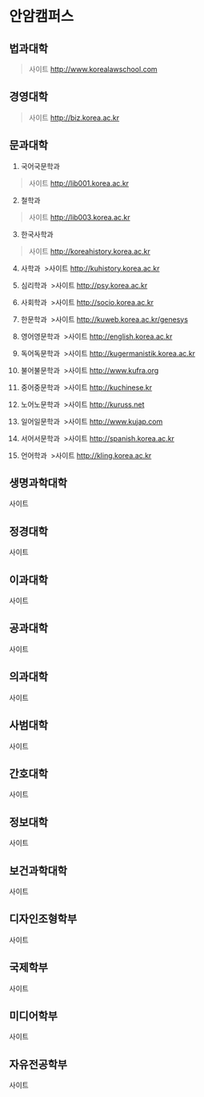 # 안암캠퍼스
## 법과대학
 >사이트 http://www.korealawschool.com
 
## 경영대학
 >사이트 http://biz.korea.ac.kr
 
## 문과대학
 1. 국어국문학과
  >사이트 http://lib001.korea.ac.kr
  
 2. 철학과
  >사이트 http://lib003.korea.ac.kr
  
 3. 한국사학과
  >사이트 http://koreahistory.korea.ac.kr
  
 4. 사학과
  >사이트 http://kuhistory.korea.ac.kr
  
 5. 심리학과
  >사이트 http://psy.korea.ac.kr
  
 6. 사회학과
  >사이트 http://socio.korea.ac.kr
  
 7. 한문학과
  >사이트 http://kuweb.korea.ac.kr/genesys
  
 8. 영어영문학과
  >사이트 http://english.korea.ac.kr
  
 9. 독어독문학과
  >사이트 http://kugermanistik.korea.ac.kr
  
 10. 불어불문학과
  >사이트 http://www.kufra.org
  
 11. 중어중문학과
  >사이트 http://kuchinese.kr
  
 12. 노어노문학과
  >사이트 http://kuruss.net
  
 13. 일어일문학과
  >사이트 http://www.kujap.com
  
 14. 서어서문학과
  >사이트 http://spanish.korea.ac.kr
  
 15. 언어학과
  >사이트 http://kling.korea.ac.kr
 
## 생명과학대학
 사이트
## 정경대학
 사이트
## 이과대학
 사이트
## 공과대학
 사이트
## 의과대학
 사이트
## 사범대학
 사이트
## 간호대학
 사이트
## 정보대학
 사이트
## 보건과학대학
 사이트
## 디자인조형학부
 사이트
## 국제학부
 사이트
## 미디어학부
 사이트
## 자유전공학부
 사이트
